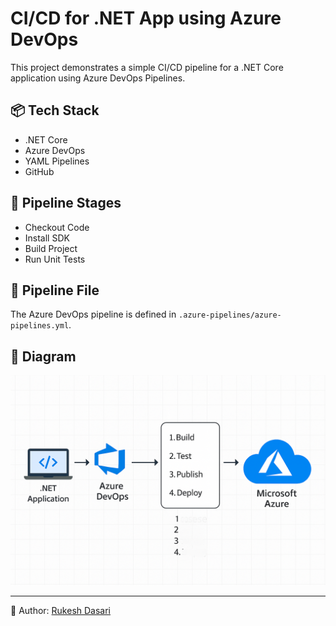 
# CI/CD for .NET App using Azure DevOps

This project demonstrates a simple CI/CD pipeline for a .NET Core application using Azure DevOps Pipelines.

## 📦 Tech Stack

- .NET Core
- Azure DevOps
- YAML Pipelines
- GitHub

## 🚀 Pipeline Stages

- Checkout Code
- Install SDK
- Build Project
- Run Unit Tests

## 📂 Pipeline File

The Azure DevOps pipeline is defined in `.azure-pipelines/azure-pipelines.yml`.

## 📸 Diagram

![pipeline-architecture](images/devops-pipeline-diagram.png)

---
👤 Author: [Rukesh Dasari](https://github.com/rukesh24)
